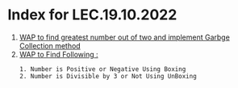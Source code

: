 # Index for LEC.19.10.2022
1. [WAP to find greatest number out of two and implement Garbge Collection method](findGreaterGC.java)
2. [WAP to Find Following :](boxUnBox.java)
    ```
    1. Number is Positive or Negative Using Boxing
    2. Number is Divisible by 3 or Not Using UnBoxing
    ```